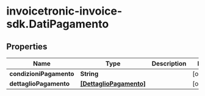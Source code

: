 # invoicetronic-invoice-sdk.DatiPagamento

## Properties

Name | Type | Description | Notes
------------ | ------------- | ------------- | -------------
**condizioniPagamento** | **String** |  | [optional] 
**dettaglioPagamento** | [**[DettaglioPagamento]**](DettaglioPagamento.md) |  | [optional] 


